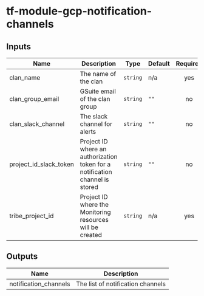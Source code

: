 # tf-module-gcp-notification-channels

## Inputs

| Name | Description | Type | Default | Required |
|------|-------------|------|---------|:-----:|
| clan\_name | The name of the clan | `string` | n/a | yes |
| clan\_group\_email | GSuite email of the clan group | `string` | `""` | no |
| clan\_slack\_channel | The slack channel for alerts | `string` | `""` | no |
| project\_id\_slack\_token | Project ID where an authorization token for a notification channel is stored | `string` | `""` | no |
| tribe\_project\_id | Project ID where the Monitoring resources will be created | `string` | n/a | yes |

## Outputs

| Name | Description |
|------|-------------|
| notification\_channels | The list of notification channels |
